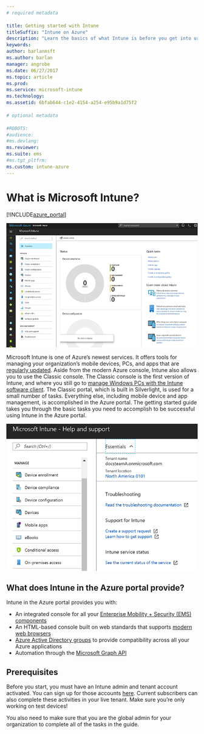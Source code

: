 ```yaml
---
# required metadata

title: Getting started with Intune
titleSuffix: "Intune on Azure"
description: "Learn the basics of what Intune is before you get into using it."
keywords:
author: barlanmsft
ms.author: barlan
manager: angrobe
ms.date: 06/27/2017
ms.topic: article
ms.prod:
ms.service: microsoft-intune
ms.technology:
ms.assetid: 6bfab644-c1e2-4154-a254-e95b9a1d75f2

# optional metadata

#ROBOTS:
#audience:
#ms.devlang:
ms.reviewer:
ms.suite: ems
#ms.tgt_pltfrm:
ms.custom: intune-azure
---
```


# What is Microsoft Intune?

[!INCLUDE[azure_portal](./includes/azure_portal.md)]

![Microsoft Intune in the Azure portal](./media/generic-intune-azure.png)

Microsoft Intune is one of Azure’s newest services. It offers tools for managing your organization’s mobile devices, PCs, and apps that are [regularly updated](whats-new.md). Aside from the modern Azure console, Intune also allows you to use the Classic console. The Classic console is the first version of Intune, and where you still go to [manage Windows PCs with the Intune software client](/intune-classic/deploy-use/pc-management-comparison.md). The Classic portal, which is built in Silverlight, is used for a small number of tasks. Everything else, including mobile device and app management, is accomplished in the Azure portal. The getting started guide takes you through the basic tasks you need to accomplish to be successful using Intune in the Azure portal.

![The help and support blade, available at the bottom of the list of actions in the Intune left-hand sidebar.](./media/intune-azure-help-support-closeup.png)

## What does Intune in the Azure portal provide?

Intune in the Azure portal provides you with:

* An integrated console for all your [Enterprise Mobility + Security (EMS) components](https://docs.microsoft.com/enterprise-mobility-security)
* An HTML-based console built on web standards that supports [modern web browsers](supported-devices-browsers.md)
* [Azure Active Directory groups](groups-get-started.md) to provide compatibility across all your Azure applications
* Automation through the [Microsoft Graph API](intune-graph-apis.md)

## Prerequisites

Before you start, you must have an Intune admin and tenant account activated. You can sign up for those accounts [here](https://portal.office.com/Signup/Signup.aspx?OfferId=40BE278A-DFD1-470a-9EF7-9F2596EA7FF9&dl=INTUNE_A&ali=1#0%20). Current subscribers can also complete these activities in your live tenant. Make sure you’re only working on test devices!

You also need to make sure that you are the global admin for your organization to complete all of the tasks in the guide.
